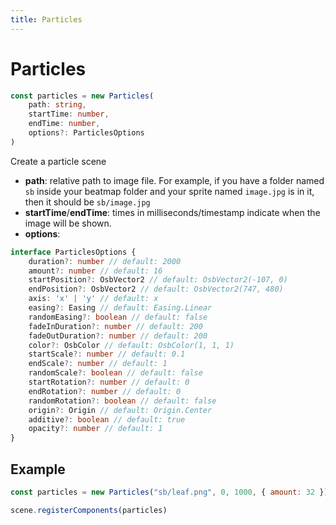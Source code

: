 ```yaml
---
title: Particles
---
```


# Particles

```typescript
const particles = new Particles(
	path: string,
	startTime: number,
	endTime: number,
	options?: ParticlesOptions
)
```

Create a particle scene

* **path**: relative path to image file. For example, if you have a folder named `sb` inside your beatmap folder and your sprite named `image.jpg` is in it, then it should be `sb/image.jpg`
* **startTime**/**endTime**: times in milliseconds/timestamp indicate when the image will be shown.
* **options**: 
```ts
interface ParticlesOptions {
	duration?: number // default: 2000
	amount?: number // default: 16
	startPosition?: OsbVector2 // default: OsbVector2(-107, 0)
	endPosition?: OsbVector2 // default: OsbVector2(747, 480)
	axis: 'x' | 'y' // default: x
	easing?: Easing // default: Easing.Linear
	randomEasing?: boolean // default: false
	fadeInDuration?: number // default: 200
	fadeOutDuration?: number // default: 200
	color?: OsbColor // default: OsbColor(1, 1, 1)
	startScale?: number // default: 0.1
	endScale?: number // default: 1
	randomScale?: boolean // default: false
	startRotation?: number // default: 0
	endRotation?: number // default: 0
	randomRotation?: boolean // default: false
	origin?: Origin // default: Origin.Center
	additive?: boolean // default: true
	opacity?: number // default: 1
}
```


## Example
```javascript
const particles = new Particles("sb/leaf.png", 0, 1000, { amount: 32 })

scene.registerComponents(particles)
```
